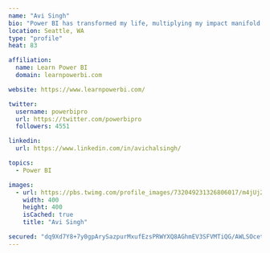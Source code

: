 ```yaml
---
name: "Avi Singh"
bio: "Power BI has transformed my life, multiplying my impact manifold. Now I am on a mission to spread the word and share the knowledge"
location: Seattle, WA
type: "profile"
heat: 83

affiliation:
  name: Learn Power BI
  domain: learnpowerbi.com

website: https://www.learnpowerbi.com/

twitter:
  username: powerbipro
  url: https://twitter.com/powerbipro
  followers: 4551

linkedin:
  url: https://www.linkedin.com/in/avichalsingh/

topics:
  - Power BI

images:
  - url: https://pbs.twimg.com/profile_images/732049231326806017/m4jUj2Lu_400x400.jpg
    width: 400
    height: 400
    isCached: true
    title: "Avi Singh"

secured: "dq9Xd7Y8+7y0gpArySazpurMxufEzsPRWYXQ8AGhmEV3SFVMTiQG/AWLSOcetgK+DJt9BCeYn0jgY3c9SiD7U6e1B6TUCv+tZ9gjf3E+XA4QaBK10TDylLHcCE/pBWYT8FSwVcSZUo+dBBY84VsxkX7SID6Y6YHk/WQ0pRYLXJ8jDAIQ109pAycNlTJJcAIkWXn65IF5fYUKG112oFoDEzRwo/rXgFKQ7kWTsQuVj2X67UQO8jVT6nZzR9V606gehSRn4n7uAAwMvJtoBS+0UY5f060eFJM9cnSgUzdcYQ/g4lEHBCQflS5rHwL42EZ8rUSt4yZ74JysDyBRyMysd33IArRm1wGEkkUiiVwd3ZL3Ea7j5twzOd86C44XrjnRPByWVdKTDyVlc4ejz4Yj+h8C+J9Z1+0fcVMqIVtFyvM=;BNbiyO1iIj23eyLvuUtbtw=="
---
```


